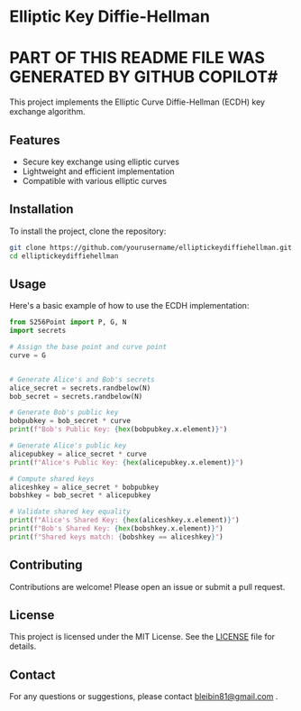 # Elliptic Key Diffie-Hellman
# PART OF THIS README FILE WAS GENERATED BY GITHUB COPILOT#
This project implements the Elliptic Curve Diffie-Hellman (ECDH) key exchange algorithm.

## Features

- Secure key exchange using elliptic curves
- Lightweight and efficient implementation
- Compatible with various elliptic curves

## Installation

To install the project, clone the repository:

```bash
git clone https://github.com/yourusername/elliptickeydiffiehellman.git
cd elliptickeydiffiehellman
```

## Usage

Here's a basic example of how to use the ECDH implementation:

```python
from S256Point import P, G, N
import secrets

# Assign the base point and curve point
curve = G


# Generate Alice's and Bob's secrets
alice_secret = secrets.randbelow(N)
bob_secret = secrets.randbelow(N)

# Generate Bob's public key
bobpubkey = bob_secret * curve
print(f"Bob's Public Key: {hex(bobpubkey.x.element)}")

# Generate Alice's public key
alicepubkey = alice_secret * curve
print(f"Alice's Public Key: {hex(alicepubkey.x.element)}")

# Compute shared keys
aliceshkey = alice_secret * bobpubkey
bobshkey = bob_secret * alicepubkey

# Validate shared key equality
print(f"Alice's Shared Key: {hex(aliceshkey.x.element)}")
print(f"Bob's Shared Key: {hex(bobshkey.x.element)}")
print(f"Shared keys match: {bobshkey == aliceshkey}")

```

## Contributing

Contributions are welcome! Please open an issue or submit a pull request.

## License

This project is licensed under the MIT License. See the [LICENSE](LICENSE) file for details.

## Contact

For any questions or suggestions, please contact bleibin81@gmail.com .
